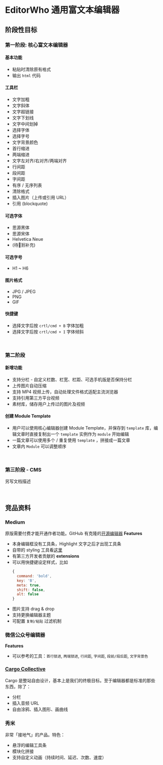 # EditorWho 通用富文本编辑器

## 阶段性目标
### 第一阶段: 核心富文本编辑器

#### 基本功能
- 粘贴时清除原有格式
- 输出 `html` 代码

#### 工具栏
- 文字加粗
- 文字斜体
- 文字超链接
- 文字下划线
- 文字中间划掉
- 选择字体
- 选择字号
- 文字背景颜色
- 首行缩进
- 两端缩进
- 文字左对齐/右对齐/两端对齐
- 行间距
- 段间距
- 字间距
- 有序 / 无序列表
- 清除格式
- 插入图片（上传或引用 URL）
- 引用 (blockquote)

#### 可选字体
- 思源黑体
- 思源宋体
- Helvetica Neue
- (待🦄️🈹补充)

#### 可选字号
- H1 ~ H6

#### 图片格式
- JPG / JPEG
- PNG
- GIF

#### 快捷键
- 选择文字后按 `crtl/cmd + B` 字体加粗
- 选择文字后按 `crtl/cmd + I` 字体倾斜

<br/>

### 第二阶段
#### 新增功能
- 支持分栏 - 自定义栏数、栏宽、栏距、可选手机版是否保持分栏
- 上传图片自动压缩
- 支持 MP4 视频上传，自动处理文件格式适配主流浏览器
- 支持引用第三方平台视频
- 素材库，储存用户上传过的图片及视频

#### 创建 **Module Template**
- 用户可以使用核心编辑器创建 Module Template，并保存到 `template` 库，编辑文章时直接复制出一个 `template` 实例作为 `module` 开始编辑
- 一篇文章可以使用多个 / 重复使用 `template` ，拼接成一篇文章
- 文章内 `Module` 可以调整顺序

<br/>

### 第三阶段 - CMS
另写文档描述

<br/>

## 竞品资料
### Medium
原版需要付费才能开通作者功能。GitHub 有克隆的[开源编辑器](http://yabwe.github.io/medium-editor/) 
**Features**
- 本身编辑框没有工具条，Highlight 文字之后才出现工具条
- 自带的 styling 工具看[这里](https://github.com/yabwe/medium-editor#all-buttons)
- 有第三方开发者贡献的 **extensions**
- 可以用快捷键设定样式，比如
  ```javascript
  {
    command: 'bold',
    key: 'B',
    meta: true,
    shift: false,
    alt: false
  }
  ```
- 图片支持 drag & drop
- 支持更换编辑器主题
- 可配置 `复制/粘贴` 过滤机制

### 微信公众号编辑器
**Features**
- 可以参考的工具：`首行锁进`, `两端锁进`, `行间距`, `字间距`, `段前/段后距`, `文字背景色`

### [Cargo Collective](https://2.cargocollective.com)
Cargo 是整站自由设计，基本上是我们的终极目标。至于编辑器都是标准的那些东西，除了：
- 分栏
- 插入音频 URL
- 自由涂鸦、插入图形、画曲线

### 秀米
非常「接地气」的产品。特色：
- 悬浮的编辑工具条
- 模块化拼接
- 支持自定义动画（持续时间、延迟、次数、速度）
